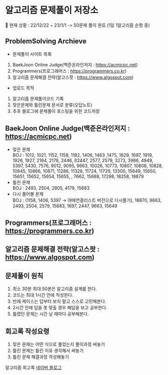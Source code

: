 # 알고리즘 문제풀이 저장소

📜 현재 상황 : 22/12/22 ~ 23/1/1 -> 50문제 풀이 완료 (1일 1알고리즘 순항 중)

## ProblemSolving Archieve

- 문제풀이 사이트 목록<br>

1. BaekJoon Online Judge(백준온라인저지 : https://acmicpc.net)<br>
2. Programmers(프로그래머스 : https://programmers.co.kr)<br>
3. 알고리즘 문제해결 전략(알고스팟 : https://www.algospot.com)<br>

- 업로드 목적<br3>

1. 알고리즘 문제풀이코드 기록<br>
2. 맞은문제와 틀린문제 문서로 분류(오답노트)<br>
3. 추후 블로그에 문제풀이 포스팅을 위한 코드저장<br>

## BaekJoon Online Judge(백준온라인저지 : https://acmicpc.net)

- 맞은 문제<br>
  BOJ : 1012, 1021, 1152, 1158, 1182, 1406, 1463 ,1475, 1629, 1697, 1919, 1926, 1927, 2164, 2178, 2446, ß2447, 2577, 2579, 3273, 3986, 4949, 5397, 5430, 7576, 9012, 9095, 9663, 10026, 10773, 10807, 10808, 10828, 10845, 10866, 10871, 11286, 11328, 11724, 11729, 13300, 15649, 15650, 15651, 15652, 15654, 15655, , 7662, 15688, 17298, 18258, 18879<br>
- 틀린 문제<br>
  BOJ : 2493, 2504, 2805, 4179, 15683<br>
- 다시 풀어볼 문제<br>
  BOJ : (1158, 1406, 5397 -> 야매연결리스트 버전으로 다시풀기), 18870, 9663, 2493, 2504, 2579, 15683, 1697, 2447, 9663, 15649<br>

## Programmers(프로그래머스 : https://programmers.co.kr)

## 알고리즘 문제해결 전략(알고스팟 : https://www.algospot.com)

## 문제풀이 원칙

1. 최소 30분 최대 50분은 알고리즘 설계를 한다.<br>
2. 코드는 최대 1시간 안에 작성한다.<br>
3. 반례 케이스는 답부터 보지 말고 스스로 고민해본다.<br>
4. 2시간 안에 답을 못 맞출 경우 해답을 보고 공부한다.<br>
5. 틀렸던 문제는 시간 날 때마다 공부해본다.<br>

## 회고록 작성요령

1. 맞은 문제는 어떤 식으로 풀었는지 풀이과정 써놓기<br>
2. 틀린 문제는 틀린 이유 생각해서 써놓기<br>
3. 틀린 문제 해결과정 작성해놓기<br>

알고리즘 회고록 [네이버 블로그](https://blog.naver.com/yosong_is_yosong/222866110131)<br>
